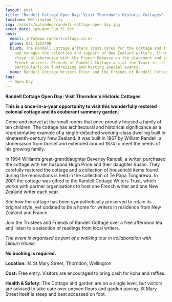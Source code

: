 ```yaml
---
layout: post
title: "Randell Cottage Open Day: Visit Thorndon's Historic Cottages"
location: Wellington City
img: /assets/uploaded/randell-cottage-open-day.jpg
event_date: 1pm–4pm Sun 31 Oct
host:
  email: info@www.randellcottage.co.nz
  phone: 021 1554498
  blurb: The Randell Cottage Writers Trust cares for the Cottage and its garden,
    and manages the selection and support of New Zealand writers. It works in
    close collaboration with the French Embassy on the placement and support of
    French writers. Friends of Randell Cottage assist the Trust in its role,
    particularly on fundraising and hosting special events.
  name: Randell Cottage Writers Trust and the Friends of Randell Cottage
tag:
  - Open Day
---
```

**Randell Cottage Open Day: Visit Thorndon's Historic Cottages**

**This is a once-in-a-year opportunity to visit this wonderfully restored colonial cottage and its exuberant summery garden.** 

Come and marvel at the small rooms that once proudly housed a family of ten children. The cottage has architectural and historical significance as a representative example of a single-detached working-class dwelling built in nineteenth-century New Zealand.  It was built in 1867 by William Randell, a stonemason from Dorset and extended around 1874 to meet the needs of his growing family.

In 1994 William’s great-granddaughter Beverley Randell, a writer, purchased the cottage with her husband Hugh Price and their daughter Susan. They carefully restored the cottage and a collection of household items found during the renovations is held in the collection of Te Papa Tongarewa. In 2001 the cottage was gifted to the Randell Cottage Writers Trust, which works with partner organisations to host one French writer and one New Zealand writer each year.

See how the cottage has been sympathetically preserved to retain its original style, yet updated to be a home for writers in residence from New Zealand and France. 

Join the Trustees and Friends of Randell Cottage over a free afternoon tea and listen to a selection of readings from local writers.

*The event is organised as part of a walking tour in collaboration with Lilburn House.*

**No booking is required.** 

**Location:** 14 St Mary Street, Thorndon, Wellington

**Cost:** Free entry. Visitors are encouraged to bring cash for koha and raffles.

**Health & Safety:** The Cottage and garden are on a single level, but visitors are advised to take care over uneven floors and garden paving. St Mary Street itself is steep and best accessed on foot.